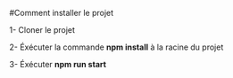 #Comment installer le projet

1- Cloner le projet

2- Éxécuter la commande <b>npm install</b> à la racine du projet

3- Éxécuter <b>npm run start</b>

